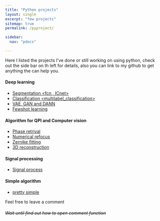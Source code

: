 ```yaml
---
title: "Python projects"
layout: single
excerpt: "few projects"
sitemap: true
permalink: /pyproject/

sidebar:
  nav: "pdocs"

---
```

Here I listed the projects I've done or still working on using python, check out the side bar on th left for details, also you can link to my github to get anything the can help you. 

#### Deep learning
  - [Segmentation <fcn , ICnet>](/docs/segmentation/)
  - [Classification <multilabel_classification>]()
  - [VAE, GAN and DANN]()
  - [Fewshot learning]()
 
#### Algorithm for QPI and Computer vision
  - [Phase retrival]()
  - [Numerical refocus]()
  - [Zernike fitting]()
  - [3D reconstruction]()

#### Signal processing
  - [Signal process]()

#### Simple algorithm
  - [pretty simple]()

Feel free to leave a comment

###### ~~Wait until find out how to open comment function~~
